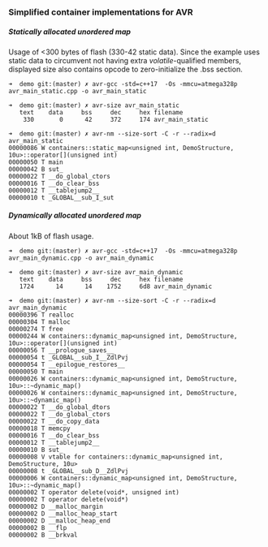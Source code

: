 ### Simplified container implementations for AVR

##### Statically allocated unordered map

Usage of <300 bytes of flash (330-42 static data).
Since the example uses static data to circumvent not having extra *volatile*-qualified members, displayed size also contains opcode to zero-initialize the .bss section.

```
➜  demo git:(master) ✗ avr-gcc -std=c++17  -Os -mmcu=atmega328p  avr_main_static.cpp -o avr_main_static

➜  demo git:(master) ✗ avr-size avr_main_static
   text    data     bss     dec     hex filename
    330       0      42     372     174 avr_main_static

➜  demo git:(master) ✗ avr-nm --size-sort -C -r --radix=d avr_main_static
00000086 W containers::static_map<unsigned int, DemoStructure, 10u>::operator[](unsigned int)
00000050 T main
00000042 B sut_
00000022 T __do_global_ctors
00000016 T __do_clear_bss
00000012 T __tablejump2__
00000010 t _GLOBAL__sub_I_sut
```


##### Dynamically allocated unordered map

About 1kB of flash usage.

```
➜  demo git:(master) ✗ avr-gcc -std=c++17  -Os -mmcu=atmega328p  avr_main_dynamic.cpp -o avr_main_dynamic

➜  demo git:(master) ✗ avr-size avr_main_dynamic
   text    data     bss     dec     hex filename
   1724      14      14    1752     6d8 avr_main_dynamic

➜  demo git:(master) ✗ avr-nm --size-sort -C -r --radix=d avr_main_dynamic
00000396 T realloc
00000304 T malloc
00000274 T free
00000244 W containers::dynamic_map<unsigned int, DemoStructure, 10u>::operator[](unsigned int)
00000056 T __prologue_saves__
00000054 t _GLOBAL__sub_I__ZdlPvj
00000054 T __epilogue_restores__
00000050 T main
00000026 W containers::dynamic_map<unsigned int, DemoStructure, 10u>::~dynamic_map()
00000026 W containers::dynamic_map<unsigned int, DemoStructure, 10u>::~dynamic_map()
00000022 T __do_global_dtors
00000022 T __do_global_ctors
00000022 T __do_copy_data
00000018 T memcpy
00000016 T __do_clear_bss
00000012 T __tablejump2__
00000010 B sut_
00000008 V vtable for containers::dynamic_map<unsigned int, DemoStructure, 10u>
00000008 t _GLOBAL__sub_D__ZdlPvj
00000006 W containers::dynamic_map<unsigned int, DemoStructure, 10u>::~dynamic_map()
00000002 T operator delete(void*, unsigned int)
00000002 T operator delete(void*)
00000002 D __malloc_margin
00000002 D __malloc_heap_start
00000002 D __malloc_heap_end
00000002 B __flp
00000002 B __brkval
```
